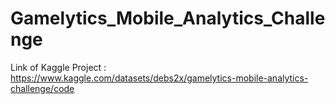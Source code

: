 # Gamelytics_Mobile_Analytics_Challenge

Link of Kaggle Project : https://www.kaggle.com/datasets/debs2x/gamelytics-mobile-analytics-challenge/code
